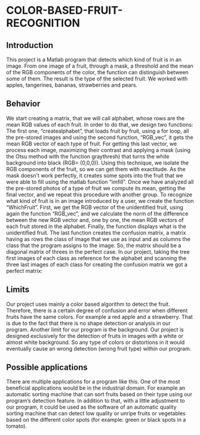 # COLOR-BASED-FRUIT-RECOGNITION
## Introduction
This project is a Matlab program that detects which kind of fruit is in an image. From one image of a fruit, through a mask, a threshold and the mean of the RGB components of the color, the function can distinguish between some of them. The result is the type of the selected fruit. We worked with apples, tangerines, bananas, strawberries and pears. 

## Behavior

We start creating a matrix, that we will call alphabet, whose rows are the mean RGB values of each fruit. In order to do that, we design two functions: The first one, “createalphabet”, that loads fruit by fruit, using a for loop, all the pre-stored images and using the second function, “RGB_vec”, it gets the mean RGB vector of each type of fruit.
For getting this last vector, we process each image, maximizing their contrast and applying a mask (using the Otsu method with the function graythresh) that turns the white background into black (RGB= (0,0,0)). Using this technique, we isolate the RGB components of the fruit, so we can get them with exactitude. As the mask doesn't work perfectly, it creates some spots into the fruit that we were able to fill using the matlab function “imfill”. Once we have analyzed all the pre-stored photos of a type of fruit we compute its mean, getting the final vector, and we repeat this procedure with another group.
To recognize what kind of fruit is in an image introduced by a user, we create the function “WhichFruit”. First, we get the RGB vector of the unidentified fruit, using again the function “RGB_vec”, and we calculate the norm of the difference between the new RGB vector and, one by one, the mean RGB vectors of each fruit stored in the alphabet. Finally, the function displays what is the unidentified fruit. 
The last function creates the confusion matrix, a matrix having as rows the class of image that we use as input and as columns the class that the program assigns to the image. So, the matrix should be a diagonal matrix of threes in the perfect case. In our project, taking the tree first images of each class as reference for the alphabet and scanning the three last images of each class for creating the confusion matrix we got a perfect matrix:

	
## Limits
	
Our project uses mainly a color based algorithm to detect the fruit. Therefore, there is a certain degree of confusion and error when different fruits have the same colors. For example a red apple and a strawberry. That is due to the fact that there is no shape detection or analysis in our program. 
Another limit for our program is the background. Our project is designed exclusively for the detection of fruits in images with a white or almost white background. So any type of colors or distortions in it would eventually cause an wrong detection (wrong fruit type) within our program.  


## Possible applications
There are multiple applications for a program like this. One of the most beneficial applications would be in the industrial domain. For example an automatic sorting machine that can sort fruits based on their type using our program’s detection feature. In addition to that, with a little adjustment to our program, it could be used as the software of an automatic quality sorting machine that can detect low quality or unripe fruits or vegetables based on the different color spots (for example: green or black spots in a tomato).

